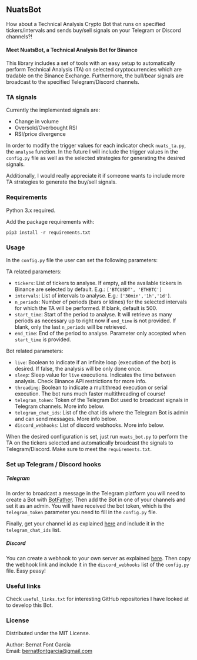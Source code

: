 ## **NuatsBot**
How about a Technical Analysis Crypto Bot that runs on specified tickers/intervals and sends buy/sell signals on your Telegram or Discord channels?!
#### Meet NuatsBot, a Technical Analysis Bot for Binance

This library includes a set of tools with an easy setup to automatically perform Technical Analysis (TA) on selected cryptocurrencies which are tradable on the Binance Exchange.
Furthermore, the bull/bear signals are broadcast to the specified Telegram/Discord channels.

### TA signals

Currently the implemented signals are:
- Change in volume
- Oversold/Overbought RSI
- RSI/price divergence

In order to modify the trigger values for each indicator check `nuats_ta.py`, the `analyse` function. In the future I will include the trigger values in the `config.py` file as well as the selected strategies for generating the desired signals.

Additionally, I would really appreciate it if someone wants to include more TA strategies to generate the buy/sell signals.

### Requirements

Python 3.x required. 

Add the package requirements with:

`pip3 install -r requirements.txt`

### Usage

In the `config.py` file the user can set the following parameters:

TA related parameters:
- ``tickers``: List of tickers to analyse. If empty, all the available tickers in Binance are selected by default. E.g.: `['BTCUSDT', 'ETHBTC']`
- ``intervals``: List of intervals to analyse. E.g.: `['30min','1h','1d']`.
- ``n_periods``: Number of periods (bars or klines) for the selected intervals for which the TA will be performed. If blank, default is 500.
- ``start_time``: Start of the period to analyse. It will retrieve as many periods as necessary up to right now if `end_time` is not provided. If blank, only the last `n_periods` will be retrieved.
- ``end_time``: End of the period to analyse. Parameter only accepted when `start_time` is provided.

Bot related parameters:
- ``live``: Boolean to indicate if an infinite loop (execution of the bot) is desired. If false, the analysis will be only done once.
- ``sleep``: Sleep value for `live` executions. Indicates the time between analysis. Check Binance API restrictions for more info.
- ``threading``: Boolean to indicate a multithread execution or serial execution. The bot runs much faster multithreading of course!
- ``telegram_token``: Token of the Telegram Bot used to broadcast signals in Telegram channels. More info below.
- ``telegram_chat_ids``: List of the chat ids where the Telegram Bot is admin and can send messages. More info below.
- ``discord_webhooks``: List of discord webhooks. More info below.

When the desired configuration is set, just run `nuats_bot.py` to perform the TA on the tickers selected and automatically broadcast the signals to Telegram/Discord. Make sure to meet the `requirements.txt`.

### Set up Telegram / Discord hooks
##### Telegram
In order to broadcast a message in the Telegram platform you will need to create a Bot with [BotFather](https://core.telegram.org/bots#3-how-do-i-create-a-bot).  Then add the Bot in one of your channels and set it as an admin. You will have received the bot token, which is the  `telegram_token` parameter you need to fill in the `config.py` file.

Finally, get your channel id as explained [here](https://stackoverflow.com/questions/33858927/how-to-obtain-the-chat-id-of-a-private-telegram-channel) and include it in the `telegram_chat_ids` list.
##### Discord
You can create a webhook to your own server as explained [here](https://support.discordapp.com/hc/en-us/articles/228383668-Intro-to-Webhooks). Then copy the webhook link and include it in the `discord_webhooks` list of the `config.py` file. Easy peasy!


### Useful links
Check `useful_links.txt` for interesting GitHub repositories I have looked at to develop this Bot.

### License
Distributed under the MIT License.
  
Author: Bernat Font Garcia  
Email: bernatfontgarcia@gmail.com
